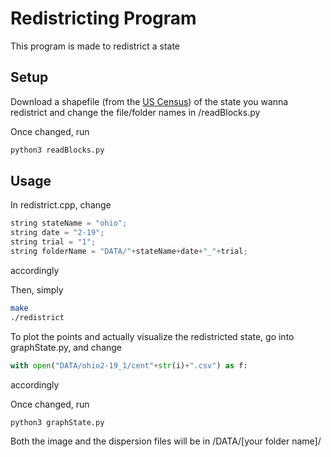 # Redistricting Program

This program is made to redistrict a state

## Setup

Download a shapefile (from the [US Census](https://www.census.gov/geo/maps-data/data/tiger-data.html)) of the state you wanna redistrict and change the file/folder names in /readBlocks.py

Once changed, run
```bash
python3 readBlocks.py
```

## Usage

In redistrict.cpp, change

```cpp
string stateName = "ohio";
string date = "2-19";
string trial = "1";
string folderName = "DATA/"+stateName+date+"_"+trial;
```
accordingly

Then, simply
```bash
make
./redistrict
```
To plot the points and actually visualize the redistricted state, go into graphState.py, and change
```python
with open("DATA/ohio2-19_1/cent"+str(i)+".csv") as f:
```
accordingly

Once changed, run
```bash
python3 graphState.py
```

Both the image and the dispersion files will be in /DATA/\[your folder name\]/
